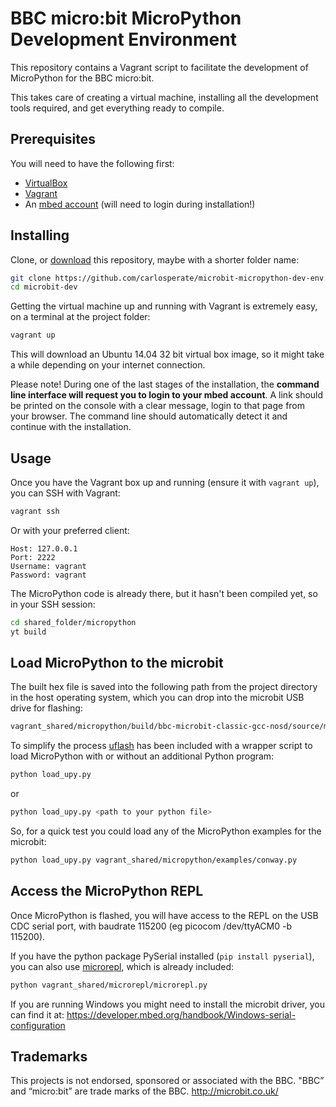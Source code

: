 # BBC micro:bit MicroPython Development Environment
This repository contains a Vagrant script to facilitate the development of MicroPython for the BBC micro:bit.

This takes care of creating a virtual machine, installing all the development tools required, and get everything ready to compile.


## Prerequisites
You will need to have the following first:

* [VirtualBox](https://www.virtualbox.org/)
* [Vagrant](https://www.vagrantup.com/)
* An [mbed account](https://www.mbed.com/) (will need to login during installation!)


## Installing
Clone, or [download](https://github.com/carlosperate/microbit-micropython-dev-env.git) this repository, maybe with a shorter folder name:

```bash
git clone https://github.com/carlosperate/microbit-micropython-dev-env.git microbit-dev
cd microbit-dev
```

Getting the virtual machine up and running with Vagrant is extremely easy, on a terminal at the project folder:

```bash
vagrant up
```

This will download an Ubuntu 14.04 32 bit virtual box image, so it might take a while depending on your internet connection.

Please note! During one of the last stages of the installation, the **command line interface will request you to login to your mbed account**.
A link should be printed on the console with a clear message, login to that page from your browser. The command line should automatically detect it and continue with the installation.


## Usage
Once you have the Vagrant box up and running (ensure it with `vagrant up`), you can SSH with Vagrant:

```bash
vagrant ssh
```

Or with your preferred client:

```
Host: 127.0.0.1
Port: 2222
Username: vagrant
Password: vagrant
```

The MicroPython code is already there, but it hasn't been compiled yet, so in your SSH session:

```bash
cd shared_folder/micropython
yt build
```


## Load MicroPython to the microbit
The built hex file is saved into the following path from the project directory in the host operating system, which you can drop into the microbit USB drive for flashing:

```bash
vagrant_shared/micropython/build/bbc-microbit-classic-gcc-nosd/source/microbit-micropython.hex
```

To simplify the process [uflash](https://github.com/ntoll/uflash/) has been included with a wrapper script to load MicroPython with or without an additional Python program:

```bash
python load_upy.py
``` 

or

```bash
python load_upy.py <path to your python file>
```

So, for a quick test you could load any of the MicroPython examples for the microbit:

```bash
python load_upy.py vagrant_shared/micropython/examples/conway.py
```


## Access the MicroPython REPL
Once MicroPython is flashed, you will have access to the REPL on the USB CDC serial port, with baudrate 115200 (eg picocom /dev/ttyACM0 -b 115200).

If you have the python package PySerial installed (`pip install pyserial`), you can also use [microrepl](https://github.com/ntoll/microrepl), which is already included:

```bash
python vagrant_shared/microrepl/microrepl.py
```

If you are running Windows you might need to install the microbit driver, you can find it at: https://developer.mbed.org/handbook/Windows-serial-configuration


## Trademarks
This projects is not endorsed, sponsored or associated with the BBC.
"BBC” and “micro:bit” are trade marks of the BBC. http://microbit.co.uk/
